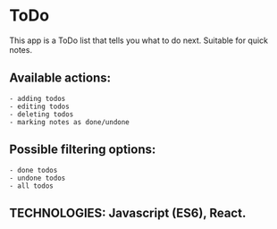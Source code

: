 # ToDo

This app is a ToDo list that tells you what to do next. Suitable for quick notes.

## Available actions:
    - adding todos
    - editing todos
    - deleting todos
    - marking notes as done/undone

## Possible filtering options:
    - done todos
    - undone todos
    - all todos

## TECHNOLOGIES: Javascript (ES6), React.